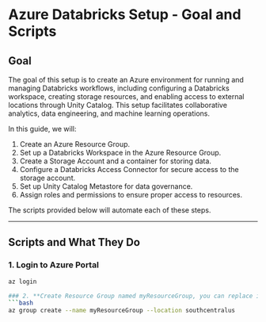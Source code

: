 # Azure Databricks Setup - Goal and Scripts

## Goal

The goal of this setup is to create an Azure environment for running and managing Databricks workflows, including configuring a Databricks workspace, creating storage resources, and enabling access to external locations through Unity Catalog. This setup facilitates collaborative analytics, data engineering, and machine learning operations.

In this guide, we will:
1. Create an Azure Resource Group.
2. Set up a Databricks Workspace in the Azure Resource Group.
3. Create a Storage Account and a container for storing data.
4. Configure a Databricks Access Connector for secure access to the storage account.
5. Set up Unity Catalog Metastore for data governance.
6. Assign roles and permissions to ensure proper access to resources.

The scripts provided below will automate each of these steps.

---

## Scripts and What They Do

### 1. **Login to Azure Portal**
```bash
az login

### 2. **Create Resource Group named myResourceGroup, you can replace it with your own name.**
```bash
az group create --name myResourceGroup --location southcentralus
